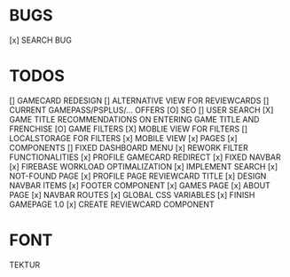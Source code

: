 # BUGS #

[x] SEARCH BUG

# TODOS #

[] GAMECARD REDESIGN
[] ALTERNATIVE VIEW FOR REVIEWCARDS
[] CURRENT GAMEPASS/PSPLUS/... OFFERS
[O] SEO
[] USER SEARCH
[X] GAME TITLE RECOMMENDATIONS ON ENTERING GAME TITLE AND FRENCHISE
[O] GAME FILTERS
    [X] MOBLIE VIEW FOR FILTERS
    [] LOCALSTORAGE FOR FILTERS
[x] MOBILE VIEW
    [x] PAGES
    [x] COMPONENTS
[] FIXED DASHBOARD MENU
[x] REWORK FILTER FUNCTIONALITIES
[x] PROFILE GAMECARD REDIRECT
[x] FIXED NAVBAR
[x] FIREBASE WORKLOAD OPTIMALIZATION
[x] IMPLEMENT SEARCH
[x] NOT-FOUND PAGE
[x] PROFILE PAGE REVIEWCARD TITLE
[x] DESIGN NAVBAR ITEMS
[x] FOOTER COMPONENT
[x] GAMES PAGE
[x] ABOUT PAGE
[x] NAVBAR ROUTES
[x] GLOBAL CSS VARIABLES
[x] FINISH GAMEPAGE 1.0
    [x] CREATE REVIEWCARD COMPONENT  

# FONT #
TEKTUR
